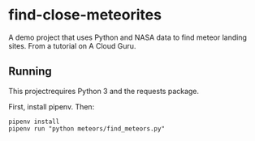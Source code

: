 # find-close-meteorites
A demo project that uses Python and NASA data to find meteor landing sites. From a tutorial on A Cloud Guru.

## Running 

This projectrequires Python 3 and the requests package.

First, install pipenv. Then:

```
pipenv install
pipenv run "python meteors/find_meteors.py"
```
